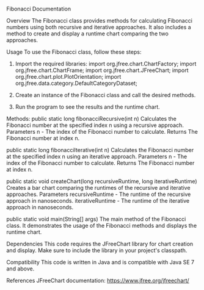 Fibonacci Documentation

Overview
The Fibonacci class provides methods for calculating Fibonacci numbers using both recursive and iterative approaches. It also includes a method to create and display a runtime chart comparing the two approaches.

Usage
To use the Fibonacci class, follow these steps:

1. Import the required libraries:
import org.jfree.chart.ChartFactory;
import org.jfree.chart.ChartFrame;
import org.jfree.chart.JFreeChart;
import org.jfree.chart.plot.PlotOrientation;
import org.jfree.data.category.DefaultCategoryDataset;

2. Create an instance of the Fibonacci class and call the desired methods.

3. Run the program to see the results and the runtime chart.

Methods:
public static long fibonacciRecursive(int n)
Calculates the Fibonacci number at the specified index n using a recursive approach.
Parameters
n - The index of the Fibonacci number to calculate.
Returns
The Fibonacci number at index n.

public static long fibonacciIterative(int n)
Calculates the Fibonacci number at the specified index n using an iterative approach.
Parameters
n - The index of the Fibonacci number to calculate.
Returns
The Fibonacci number at index n.

public static void createChart(long recursiveRuntime, long iterativeRuntime)
Creates a bar chart comparing the runtimes of the recursive and iterative approaches.
Parameters
recursiveRuntime - The runtime of the recursive approach in nanoseconds.
iterativeRuntime - The runtime of the iterative approach in nanoseconds.

public static void main(String[] args)
The main method of the Fibonacci class. It demonstrates the usage of the Fibonacci methods and displays the runtime chart.

Dependencies
This code requires the JFreeChart library for chart creation and display. Make sure to include the library in your project's classpath.

Compatibility
This code is written in Java and is compatible with Java SE 7 and above.

References
JFreeChart documentation: https://www.jfree.org/jfreechart/
